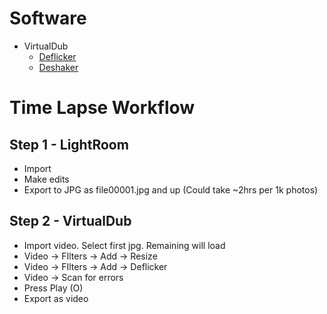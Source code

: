 # Software

* VirtualDub
  * [Deflicker](http://compression.ru/video/deflicker/index_en.html)
  * [Deshaker](http://www.guthspot.se/video/deshaker.htm)

# Time Lapse Workflow

## Step 1 - LightRoom

* Import
* Make edits
* Export to JPG as file00001.jpg and up (Could take ~2hrs per 1k photos)


## Step 2 - VirtualDub

* Import video. Select first jpg. Remaining will load
* Video -> FIlters -> Add -> Resize
* Video -> FIlters -> Add -> Deflicker
* Video -> Scan for errors
* Press Play (O)
* Export as video
